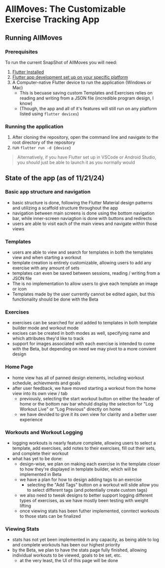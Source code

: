 # AllMoves: The Customizable Exercise Tracking App

## Running AllMoves

### Prerequisites

To run the current SnapShot of AllMoves you will need:

1. [Flutter Installed](https://docs.flutter.dev/get-started/install)
2. [Flutter app development set up on your specific platform](https://docs.flutter.dev/get-started/install)
3. A Computer-native Flutter device to run the application (Windows or Mac)
   - This is becuase saving custom Templates and Exercises relies on reading and writing from a JSON file (incredible program design, I know)
   - (Though, the app and all of it's features will still run on any platform listed using `flutter devices`)

### Running the application

1. After cloning the repository, open the command line and navigate to the root directory of the repository
2. run `flutter run -d {device}`

> Alternatively, if you have Flutter set up in VSCode or Android Studio, you *should* just be able to launch it as you normally would

## State of the app (as of 11/21/24)

### Basic app structure and navigation

- basic structure is done, following the Flutter Material design patterns and utilizing a scaffold structure throughout the app
- navigation between main screens is done using the bottom navigation bar, while inner-screen naviagtion is done with buttons and redirects
- users are able to visit each of the main views and navigate within those views

### Templates

- users are able to view and search for templates in both the templates view and when starting a workout
- template creation is entirely customizable, allowing users to add any exercise with any amount of sets
- templates can even be saved between sessions, reading / writing from a JSON file
- The is no implementation to allow users to give each template an image or icon
- Templates made by the user currently cannot be edited again, but this functionality should be done with the Beta

### Exercises

- exercises can be searched for and added to templates in both template builder mode and workout mode
- excises can be created in both modes as well, specifying name and which attributes they'd like to track
- support for images associated with each exercise is intended to come with the Beta, but depending on need we may pivot to a more convient design

### Home Page

- home view has all of panned design elements, including workout schedule, achievments and goals
- after user feedback, we have moved starting a workout from the home view into its own view / tab
  - previously, selecting the start workout button on either the header of home or the bottom nav bar whould display the selection for "Log Workout Live" or "Log Previous" directly on home
  - we have devided to give it its own view for clairity and a better user experience

### Workouts and Workout Logging

- logging workouts is nearly feature complete, allowing users to select a template, add exercises, add notes to their exercises, fill out their sets, and complete their workout
- what has yet to be done:
  - design-wise, we plan on making each exercise in the template closer to how they're displayed in template builder, which will be implemented in Beta
  - we have a plan for how to design adding tags to an exercise
    -  selecting the "Add Tags" button on a workout will slide allow you to select different tags (and potentially create custom tags)
  - we also need to tweak designs to better support logging different types of exercises, as we have mostly been testing with weight lifting
  - once viewing stats has been futher implemented, conntect workouts to those stats can be finalized

### Viewing Stats

- stats has not yet been implemented in any capacity, as being able to log and complete workouts has been our highest priority
- by the Beta, we plan to have the stats page fully finished, allowing individual workouts to be viewed, goals to be set, etc.
  - at the very least, the UI of this page will be done